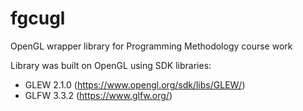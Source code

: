 # fgcugl
OpenGL wrapper library for Programming Methodology course work

Library was built on OpenGL using SDK libraries:
- GLEW 2.1.0 (https://www.opengl.org/sdk/libs/GLEW/)
- GLFW 3.3.2 (https://www.glfw.org/)
